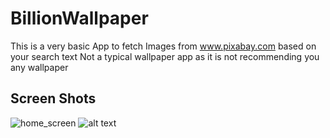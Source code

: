 # BillionWallpaper

This is a very basic App to fetch Images from www.pixabay.com based on your search text
Not a typical wallpaper app as it is not recommending you any wallpaper 

## Screen Shots
![home_screen](https://i.ibb.co/1Z7jZtQ/Screenshot-2021-04-12-22-03-18-722-com-wallpapre-billion.jpg) ![alt text](http://url/to/img.png)
